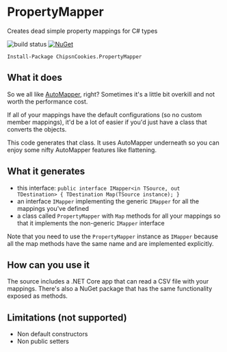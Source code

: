 # PropertyMapper
Creates dead simple property mappings for C# types

![build status](https://www.bitrise.io/app/c8e79f88c507dd00.svg?token=3lmHZGyGgefyN5nxSVpgjw) [![NuGet](https://img.shields.io/nuget/v/ChipsnCookies.PropertyMapper.svg?label=NuGet)](https://www.nuget.org/packages/ChipsnCookies.PropertyMapper/)

```
Install-Package ChipsnCookies.PropertyMapper
```

## What it does

So we all like [AutoMapper](http://automapper.org/), right? Sometimes it's a little bit overkill and not worth the performance cost.

If all of your mappings have the default configurations (so no custom member mappings), it'd be a lot of easier if you'd just have a class that converts the objects.

This code generates that class. It uses AutoMapper underneath so you can enjoy some nifty AutoMapper features like flattening.

## What it generates

* this interface: `public interface IMapper<in TSource, out TDestination> { TDestination Map(TSource instance); }`
* an interface `IMapper` implementing the generic `IMapper` for all the mappings you've defined
* a class called `PropertyMapper` with `Map` methods for all your mappings so that it implements the non-generic `IMapper` interface

Note that you need to use the `PropertyMapper` instance as `IMapper` because all the map methods have the same name and are implemented explicitly.

## How can you use it

The source includes a .NET Core app that can read a CSV file with your mappings. There's also a NuGet package that has the same functionality exposed as methods.

## Limitations (not supported)

* Non default constructors
* Non public setters